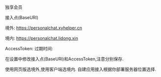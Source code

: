 独享会员

接入点(BaseURI)

境外: https://personalchat.xyhelper.cn

境内: https://personalchat.lidong.xin


AccessToken: 
过期时间: 

在设置中修改接入点(BaseURI)和AccessToken,注意分别保存.

使用网页版选境外,使用客户端选境内. 自建应用接入根据你部署服务器位置选择.